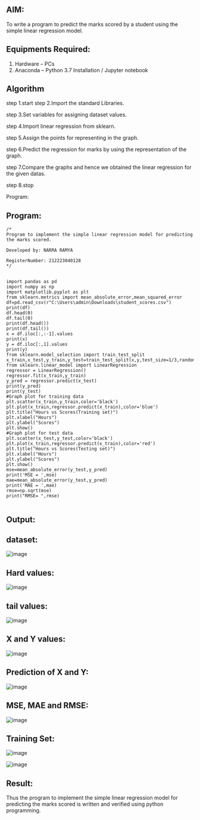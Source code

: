  

## AIM:
To write a program to predict the marks scored by a student using the simple linear regression model.

## Equipments Required:
1. Hardware – PCs
2. Anaconda – Python 3.7 Installation / Jupyter notebook

## Algorithm
step 1.start step 2.Import the standard Libraries.

step 3.Set variables for assigning dataset values.

step 4.Import linear regression from sklearn.

step 5.Assign the points for representing in the graph.

step 6.Predict the regression for marks by using the representation of the graph.

step 7.Compare the graphs and hence we obtained the linear regression for the given datas.

step 8.stop

Program:

## Program:
```
/*
Program to implement the simple linear regression model for predicting the marks scored.

Developed by: NARRA RAMYA

RegisterNumber: 212223040128  
*/


import pandas as pd
import numpy as np
import matplotlib.pyplot as plt
from sklearn.metrics import mean_absolute_error,mean_squared_error
df=pd.read_csv(r"C:\Users\admin\Downloads\student_scores.csv")
print(df)
df.head(0)
df.tail(0)
print(df.head())
print(df.tail())
x = df.iloc[:,:-1].values
print(x)
y = df.iloc[:,1].values
print(y)
from sklearn.model_selection import train_test_split
x_train,x_test,y_train,y_test=train_test_split(x,y,test_size=1/3,random_state=0)
from sklearn.linear_model import LinearRegression
regressor = LinearRegression()
regressor.fit(x_train,y_train)
y_pred = regressor.predict(x_test)
print(y_pred)
print(y_test)
#Graph plot for training data
plt.scatter(x_train,y_train,color='black')
plt.plot(x_train,regressor.predict(x_train),color='blue')
plt.title("Hours vs Scores(Training set)")
plt.xlabel("Hours")
plt.ylabel("Scores")
plt.show()
#Graph plot for test data
plt.scatter(x_test,y_test,color='black')
plt.plot(x_train,regressor.predict(x_train),color='red')
plt.title("Hours vs Scores(Testing set)")
plt.xlabel("Hours")
plt.ylabel("Scores")
plt.show()
mse=mean_absolute_error(y_test,y_pred)
print('MSE = ',mse)
mae=mean_absolute_error(y_test,y_pred)
print('MAE = ',mae)
rmse=np.sqrt(mse)
print("RMSE= ",rmse)
  

```

## Output:
## dataset:
![image](https://github.com/user-attachments/assets/0fe3d315-4f4c-4cb5-a4c1-231538c3689d)
## Hard values:
![image](https://github.com/user-attachments/assets/0c1c274f-df90-4b72-8f95-3c67cbecdf49)
## tail values:
![image](https://github.com/user-attachments/assets/d245685d-1976-4224-bfc6-1619e83ca360)
## X and Y values:
![image](https://github.com/user-attachments/assets/4699ad50-0722-452e-8d52-a27075408008)
## Prediction of X and Y:
![image](https://github.com/user-attachments/assets/4832a427-040c-442e-8240-870560a9f50d)
## MSE, MAE and RMSE:
![image](https://github.com/user-attachments/assets/983e9353-ca5c-4b39-ac8e-99d1ca9371ea)

## Training Set:

![image](https://github.com/user-attachments/assets/3931f789-7321-4234-9235-578aedf8bb4b)

![image](https://github.com/user-attachments/assets/b9d77b73-1815-43b1-8f4c-fad9e0c4f9e1)










 


## Result:
Thus the program to implement the simple linear regression model for predicting the marks scored is written and verified using python programming.
